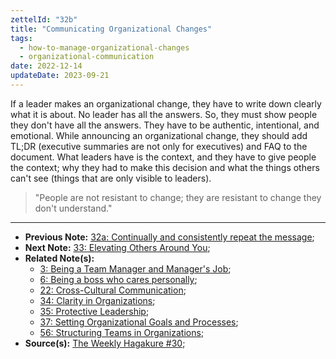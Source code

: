 ```yaml
---
zettelId: "32b"
title: "Communicating Organizational Changes"
tags:
  - how-to-manage-organizational-changes
  - organizational-communication
date: 2022-12-14
updateDate: 2023-09-21
---
```


If a leader makes an organizational change, they have to write down clearly what it is about. No leader has all the answers. So, they must show people they don't have all the answers. They have to be authentic, intentional, and emotional. While announcing an organizational change, they should add TL;DR (executive summaries are not only for executives) and FAQ to the document. What leaders have is the context, and they have to give people the context; why they had to make this decision and what the things others can't see (things that are only visible to leaders).

> "People are not resistant to change; they are resistant to change they don't understand."

---

- **Previous Note:** [32a: Continually and consistently repeat the message](/notes/32a/);
- **Next Note:** [33: Elevating Others Around You](/notes/33/);
- **Related Note(s):**
  - [3: Being a Team Manager and Manager's Job](/notes/3/);
  - [6: Being a boss who cares personally](/notes/6/);
  - [22: Cross-Cultural Communication](/notes/22/);
  - [34: Clarity in Organizations](/notes/34/);
  - [35: Protective Leadership](/notes/35/);
  - [37: Setting Organizational Goals and Processes](/notes/37/);
  - [56: Structuring Teams in Organizations](/notes/56/);
- **Source(s):** [The Weekly Hagakure #30](https://hagakure.substack.com/p/twh33-write-simply-change-effectively);

